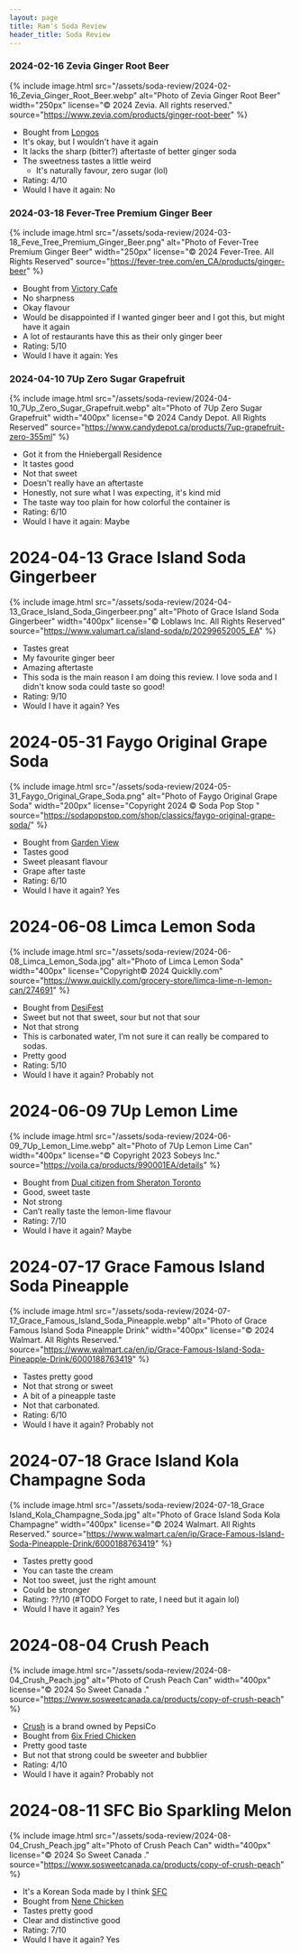 ```yaml
---
layout: page
title: Ram's Soda Review
header_title: Soda Review
---
```


### 2024-02-16 Zevia Ginger Root Beer
{% include image.html 
   src="/assets/soda-review/2024-02-16_Zevia_Ginger_Root_Beer.webp" 
   alt="Photo of Zevia Ginger Root Beer" 
   width="250px"
   license="© 2024 Zevia. All rights reserved." 
   source="https://www.zevia.com/products/ginger-root-beer"
%}
- Bought from [Longos](https://www.longos.com/)
- It's okay, but I wouldn't have it again
- It lacks the sharp (bitter?) aftertaste of better ginger soda
- The sweetness tastes a little weird
    - It's naturally favour, zero sugar (lol)
- Rating: 4/10
- Would I have it again: No

### 2024-03-18 Fever-Tree Premium Ginger Beer
{% include image.html 
   src="/assets/soda-review/2024-03-18_Feve_Tree_Premium_Ginger_Beer.png" 
   alt="Photo of Fever-Tree Premium Ginger Beer" 
   width="250px"
   license="© 2024 Fever-Tree. All Rights Reserved" 
   source="https://fever-tree.com/en_CA/products/ginger-beer"
%}
- Bought from [Victory Cafe](https://www.victorycafe.ca/) <!-- 440 Bloor St W, Toronto, ON M5S 1X -->
- No sharpness
- Okay flavour
- Would be disappointed if I wanted ginger beer and I got this, but might have it again
- A lot of restaurants have this as their only ginger beer
- Rating: 5/10
- Would I have it again: Yes

### 2024-04-10 7Up Zero Sugar Grapefruit
{% include image.html 
   src="/assets/soda-review/2024-04-10_7Up_Zero_Sugar_Grapefruit.webp" 
   alt="Photo of 7Up Zero Sugar Grapefruit" 
   width="400px"
   license="© 2024 Candy Depot. All Rights Reserved" 
   source="https://www.candydepot.ca/products/7up-grapefruit-zero-355ml"
%}

- Got it from the Hniebergall Residence
- It tastes good
- Not that sweet
- Doesn't really have an aftertaste
- Honestly, not sure what I was expecting, it's kind mid
- The taste way too plain for how colorful the container is
- Rating: 6/10
- Would I have it again: Maybe

# 2024-04-13 Grace Island Soda Gingerbeer
{% include image.html 
   src="/assets/soda-review/2024-04-13_Grace_Island_Soda_Gingerbeer.png"
   alt="Photo of Grace Island Soda Gingerbeer" 
   width="400px"
   license="© Loblaws Inc. All Rights Reserved" 
   source="https://www.valumart.ca/island-soda/p/20299652005_EA"
%}
- Tastes great
- My favourite ginger beer
- Amazing aftertaste
- This soda is the main reason I am doing this review. I love soda and I didn't know soda could taste so good!
- Rating: 9/10
- Would I have it again? Yes

# 2024-05-31 Faygo Original Grape Soda
{% include image.html 
   src="/assets/soda-review/2024-05-31_Faygo_Original_Grape_Soda.png"
   alt="Photo of Faygo Original Grape Soda" 
   width="200px"
   license="Copyright 2024 © Soda Pop Stop " 
   source="https://sodapopstop.com/shop/classics/faygo-original-grape-soda/"
%}
- Bought from [Garden View](https://maps.app.goo.gl/WBacx1F1T5t98mSf9) <!-- 252 Queen St W, Toronto, ON M5V 1Z8 -->
- Tastes good
- Sweet pleasant flavour
- Grape after taste
- Rating: 6/10
- Would I have it again? Yes

# 2024-06-08 Limca Lemon Soda
{% include image.html 
   src="/assets/soda-review/2024-06-08_Limca_Lemon_Soda.jpg"
   alt="Photo of Limca Lemon Soda" 
   width="400px"
   license="Copyright© 2024 Quicklly.com" 
   source="https://www.quicklly.com/grocery-store/limca-lime-n-lemon-can/274691"
%}
- Bought from [DesiFest](https://desifest.ca/)
- Sweet but not that sweet, sour but not that sour
- Not that strong
- This is carbonated water, I’m not sure it can really be compared to sodas.
- Pretty good
- Rating: 5/10
- Would I have it again? Probably not

# 2024-06-09 7Up Lemon Lime
{% include image.html 
   src="/assets/soda-review/2024-06-09_7Up_Lemon_Lime.webp"
   alt="Photo of 7Up Lemon Lime Can" 
   width="400px"
   license="© Copyright 2023 Sobeys Inc." 
   source="https://voila.ca/products/990001EA/details"
%}
- Bought from [Dual citizen from Sheraton Toronto](https://www.dualcitizentoronto.ca/)
- Good, sweet taste
- Not strong
- Can’t really taste the lemon-lime flavour 
- Rating: 7/10
- Would I have it again? Maybe

# 2024-07-17 Grace Famous Island Soda Pineapple
{% include image.html 
   src="/assets/soda-review/2024-07-17_Grace_Famous_Island_Soda_Pineapple.webp"
   alt="Photo of Grace Famous Island Soda Pineapple Drink" 
   width="400px"
   license="© 2024 Walmart. All Rights Reserved." 
   source="https://www.walmart.ca/en/ip/Grace-Famous-Island-Soda-Pineapple-Drink/6000188763419"
%}
- Tastes pretty good
- Not that strong or sweet
- A bit of a pineapple taste
- Not that carbonated.
- Rating: 6/10
- Would I have it again? Probably not

# 2024-07-18 Grace Island Kola Champagne Soda
{% include image.html 
   src="/assets/soda-review/2024-07-18_Grace Island_Kola_Champagne_Soda.jpg"
   alt="Photo of Grace Island Soda Kola Champagne" 
   width="400px"
   license="© 2024 Walmart. All Rights Reserved." 
   source="https://www.walmart.ca/en/ip/Grace-Famous-Island-Soda-Pineapple-Drink/6000188763419"
%}
- Tastes pretty good
- You can taste the cream
- Not too sweet, just the right amount
- Could be stronger
- Rating: ??/10 (#TODO Forget to rate, I need but it again lol)
- Would I have it again? Yes

# 2024-08-04 Crush Peach
{% include image.html 
   src="/assets/soda-review/2024-08-04_Crush_Peach.jpg"
   alt="Photo of Crush Peach Can" 
   width="400px"
   license="© 2024 So Sweet Canada ." 
   source="https://www.sosweetcanada.ca/products/copy-of-crush-peach"
%}
- [Crush](https://en.wikipedia.org/wiki/Crush_(drink)) is a brand owned by PepsiCo 
- Bought from [6ix Fried Chicken](https://www.instagram.com/6ixfriedchicken/?hl=en) <!-- 335 Yonge St, Toronto, ON M5B 1R7 -->
- Pretty good taste
- But not that strong could be sweeter and bubblier
- Rating: 4/10
- Would I have it again? Probably not

# 2024-08-11 SFC Bio Sparkling Melon
{% include image.html 
   src="/assets/soda-review/2024-08-04_Crush_Peach.jpg"
   alt="Photo of Crush Peach Can" 
   width="400px"
   license="© 2024 So Sweet Canada ." 
   source="https://www.sosweetcanada.ca/products/copy-of-crush-peach"
%}
- It's a Korean Soda made by I think [SFC](https://en.wikipedia.org/wiki/Sangaria_(soft_drink))
- Bought from [Nene Chicken](https://www.nenechickenontario.com/)<!-- 171 Dundas St W Lower Unit, Toronto, ON M5G 1C7 -->
- Tastes pretty good
- Clear and distinctive good
- Rating: 7/10
- Would I have it again? Yes